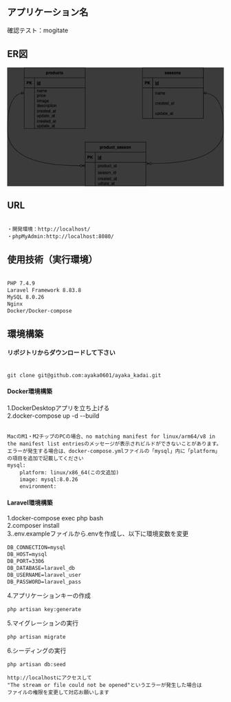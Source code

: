 ## アプリケーション名
確認テスト：mogitate

## ER図
![ER図](ER.drawio.png)

## URL
```

・開発環境：http://localhost/
・phpMyAdmin:http://localhost:8080/

```

## 使用技術（実行環境）
```

PHP 7.4.9
Laravel Framework 8.83.8
MySQL 8.0.26
Nginx
Docker/Docker-compose

```

## 環境構築

#### リポジトリからダウンロードして下さい
```

git clone git@github.com:ayaka0601/ayaka_kadai.git

```

#### Docker環境構築
1.DockerDesktopアプリを立ち上げる  
2.docker-compose up -d --build
```

MacのM1・M2チップのPCの場合、no matching manifest for linux/arm64/v8 in the manifest list entriesのメッセージが表示されビルドができないことがあります。 エラーが発生する場合は、docker-compose.ymlファイルの「mysql」内に「platform」の項目を追加で記載してください
mysql:
    platform: linux/x86_64(この文追加)
    image: mysql:8.0.26
    environment:

```

#### Laravel環境構築
1.docker-compose exec php bash  
2.composer install  
3..env.exampleファイルから.envを作成し、以下に環境変数を変更
```
DB_CONNECTION=mysql
DB_HOST=mysql
DB_PORT=3306
DB_DATABASE=laravel_db
DB_USERNAME=laravel_user
DB_PASSWORD=laravel_pass

```

4.アプリケーションキーの作成
```
php artisan key:generate

```

5.マイグレーションの実行
```
php artisan migrate

```

6.シーディングの実行
```
php artisan db:seed

```

```
http://localhostにアクセスして
"The stream or file could not be opened"というエラーが発生した場合は
ファイルの権限を変更して対応お願いします

```
